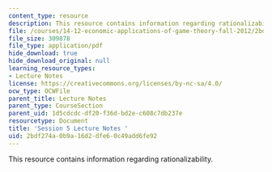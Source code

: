 ```yaml
---
content_type: resource
description: This resource contains information regarding rationalizability.
file: /courses/14-12-economic-applications-of-game-theory-fall-2012/2bdf274a0b9a16d2dfe60c49add6fe92_MIT14_12F12_chapter5.pdf
file_size: 309878
file_type: application/pdf
hide_download: true
hide_download_original: null
learning_resource_types:
- Lecture Notes
license: https://creativecommons.org/licenses/by-nc-sa/4.0/
ocw_type: OCWFile
parent_title: Lecture Notes
parent_type: CourseSection
parent_uid: 1d5cdcdc-df20-f36d-bd2e-c608c7db237e
resourcetype: Document
title: 'Session 5 Lecture Notes '
uid: 2bdf274a-0b9a-16d2-dfe6-0c49add6fe92
---
```

This resource contains information regarding rationalizability.